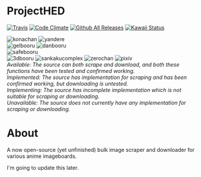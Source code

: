 # ProjectHED

[![Travis](https://img.shields.io/travis/MoeChezzy/ProjectHED.svg)](https://travis-ci.org/MoeChezzy/ProjectHED) [![Code Climate](https://img.shields.io/codeclimate/issues/github/MoeChezzy/ProjectHED.svg)](https://codeclimate.com/github/MoeChezzy/ProjectHED) [![Github All Releases](https://img.shields.io/github/downloads/MoeChezzy/ProjectHED/total.svg)](https://github.com/MoeChezzy/ProjectHED) [![Kawaii Status](https://img.shields.io/badge/status-kawaii-ffbaff.svg)](https://github.com/MoeChezzy/ProjectHED)  

![konachan](https://img.shields.io/badge/konachan-available-brightgreen.svg) ![yandere](https://img.shields.io/badge/yandere-available-brightgreen.svg)  
![gelbooru](https://img.shields.io/badge/gelbooru-implemented-green.svg)  ![danbooru](https://img.shields.io/badge/danbooru-implemented-green.svg)  
![safebooru](https://img.shields.io/badge/safebooru-implementing-yellow.svg)  
![3dbooru](https://img.shields.io/badge/3dbooru-unavailable-red.svg) ![sankakucomplex](https://img.shields.io/badge/sankakucomplex-unavailable-red.svg) ![zerochan](https://img.shields.io/badge/zerochan-unavailable-red.svg) ![pixiv](https://img.shields.io/badge/pixiv-unavailable-red.svg)  
*Available: The source can both scrape and download, and both these functions have been tested and confirmed working.*  
*Implemented: The source has implementation for scraping and has been confirmed working, but downloading is untested.*  
*Implementing: The source has incomplete implementation which is not suitable for scraping or downloading.*  
*Unavailable: The source does not currently have any implementation for scraping or downloading.* 

# About

A now open-source (yet unfinished) bulk image scraper and downloader for various anime imageboards.

I'm going to update this later.
